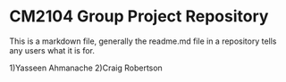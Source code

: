 # CM2104 Group Project Repository
This is a markdown file, generally the readme.md file in a repository tells any users what it is for. 

1)Yasseen Ahmanache
2)Craig Robertson
